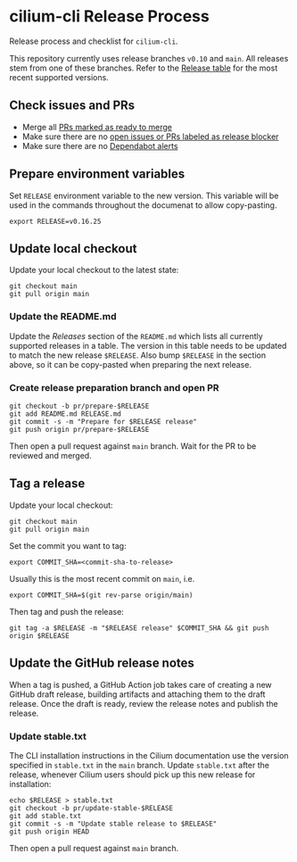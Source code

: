 # cilium-cli Release Process

Release process and checklist for `cilium-cli`.

This repository currently uses release branches `v0.10` and `main`. All releases stem from
one of these branches. Refer to the [Release
table](https://github.com/cilium/cilium-cli#releases) for the most recent supported versions.

## Check issues and PRs

- Merge all [PRs marked as ready to
  merge](https://github.com/cilium/cilium-cli/labels/ready-to-merge)
- Make sure there are no [open issues or PRs labeled as release
  blocker](https://github.com/cilium/cilium-cli/labels/priority%2Frelease-blocker)
- Make sure there are no [Dependabot alerts](https://github.com/cilium/cilium-cli/security/dependabot)

## Prepare environment variables

Set `RELEASE` environment variable to the new version. This variable will be
used in the commands throughout the documenat to allow copy-pasting.

    export RELEASE=v0.16.25

## Update local checkout

Update your local checkout to the latest state:

    git checkout main
    git pull origin main

### Update the README.md

Update the *Releases* section of the `README.md` which lists all currently
supported releases in a table. The version in this table needs to be updated to
match the new release `$RELEASE`. Also bump `$RELEASE` in the section above, so
it can be copy-pasted when preparing the next release.

### Create release preparation branch and open PR

    git checkout -b pr/prepare-$RELEASE
    git add README.md RELEASE.md
    git commit -s -m "Prepare for $RELEASE release"
    git push origin pr/prepare-$RELEASE

Then open a pull request against `main` branch. Wait for the PR to be reviewed and merged.

## Tag a release

Update your local checkout:

    git checkout main
    git pull origin main

Set the commit you want to tag:

    export COMMIT_SHA=<commit-sha-to-release>

Usually this is the most recent commit on `main`, i.e.

    export COMMIT_SHA=$(git rev-parse origin/main)

Then tag and push the release:

    git tag -a $RELEASE -m "$RELEASE release" $COMMIT_SHA && git push origin $RELEASE

## Update the GitHub release notes

When a tag is pushed, a GitHub Action job takes care of creating a new GitHub
draft release, building artifacts and attaching them to the draft release. Once
the draft is ready, review the release notes and publish the release.

### Update stable.txt

The CLI installation instructions in the Cilium documentation use the version
specified in `stable.txt` in the `main` branch. Update `stable.txt` after the
release, whenever Cilium users should pick up this new release for
installation:

    echo $RELEASE > stable.txt
    git checkout -b pr/update-stable-$RELEASE
    git add stable.txt
    git commit -s -m "Update stable release to $RELEASE"
    git push origin HEAD

Then open a pull request against `main` branch.
